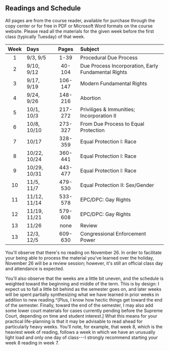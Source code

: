

## Readings and Schedule

All pages are from the course reader, available for purchase through the copy center or for free in PDF or Microsoft Word formats on the course website. Please read all the materials for the given week before the first class (typically Tuesday) of that week.

| Week  |   Days        | Pages    | Subject                                                |
|:-----:|:--------------|:--------:|:-------------------------------------------------------|
| 1     | 9/3, 9/5      | 1-39     | Procedural Due Process                                 |
| 2     | 9/10, 9/12    | 40-104   | Due Process Incorporation, Early Fundamental Rights    |
| 3     | 9/17, 9/19    | 106-147  | Modern Fundamental Rights                              |
| 4     | 9/24, 9/26    | 148-216  | Abortion                                               |
| 5     | 10/1, 10/3    | 217-272  | Priviliges & Immunities;  Incorporation II             |
| 6     | 10/8, 10/10   | 273-327  | From Due Process to Equal Protection                   |
| 7     | 10/17         | 328-359  | Equal Protection I: Race                               |
| 8     | 10/22, 10/24  | 360-441  | Equal Protection I: Race                               |
| 9     | 10/29, 10/31  | 443-477  | Equal Protection I: Race                               |
| 10    | 11/5, 11/7    | 479-530  | Equal Protection II: Sex/Gender                        |
| 11    | 11/12, 11/14  | 533-578  | EPC/DPC: Gay Rights                                    |
| 12    | 11/19, 11/21  | 579-608  | EPC/DPC: Gay Rights                                    |
| 13    | 11/26         | none     | Review                                                 |
| 13    | 12/3, 12/5    | 609-630  | Congressional Enforcement Power                        |

You'll observe that there's no reading on November 26.  In order to facilitate your being able to process the material you've learned over the holiday, November 26 will be a review session; however, it's still an official class day and attendance is expected. 

You'll also observe that the weeks are a little bit uneven, and the schedule is weighted toward the beginning and middle of the term.  This is by design: I expect us to fall a little bit behind as the semester goes on, and later weeks will be spent partially synthesizing what we have learned in prior weeks in addition to new reading.^[Plus, I know how hectic things get toward the end of the semester. Finally, toward the end of the semester, I may also add some lower court materials for cases currently pending before the Supreme Court, depending on time and student interest.] What this means for your practical life-planning is that it may be advisable to read ahead for particularly heavy weeks.  You'll note, for example, that week 8, which is the heaviest week of reading, follows a week in which we have an unusually light load and only one day of class---I strongly recommend starting your week 8 reading in week 7. 
